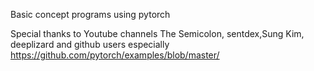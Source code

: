 Basic concept programs using pytorch<br>

Special thanks to Youtube channels The Semicolon, sentdex,Sung Kim, deeplizard and github users especially https://github.com/pytorch/examples/blob/master/
